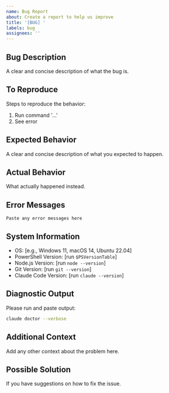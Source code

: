 ```yaml
---
name: Bug Report
about: Create a report to help us improve
title: '[BUG] '
labels: bug
assignees: ''
---
```


## Bug Description
A clear and concise description of what the bug is.

## To Reproduce
Steps to reproduce the behavior:
1. Run command '...'
2. See error

## Expected Behavior
A clear and concise description of what you expected to happen.

## Actual Behavior
What actually happened instead.

## Error Messages
```text
Paste any error messages here
```

## System Information
 - OS: [e.g., Windows 11, macOS 14, Ubuntu 22.04]
 - PowerShell Version: [run `$PSVersionTable`]
 - Node.js Version: [run `node --version`]
 - Git Version: [run `git --version`]
 - Claude Code Version: [run `claude --version`]

## Diagnostic Output
Please run and paste output:
```bash
claude doctor --verbose
```

## Additional Context
Add any other context about the problem here.

## Possible Solution
If you have suggestions on how to fix the issue.
